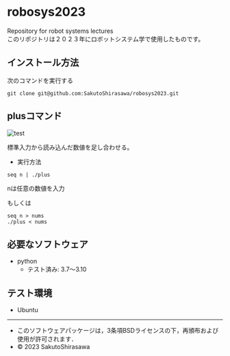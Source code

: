 # robosys2023
Repository for robot systems lectures  
このリポジトリは２０２３年にロボットシステム学で使用したものです。  
## インストール方法  
次のコマンドを実行する
```
git clone git@github.com:SakutoShirasawa/robosys2023.git
```
## plusコマンド  
![test](https://github.com/SakutoShirasawa/robosys2023/actions/workflows/test.yml/badge.svg)

標準入力から読み込んだ数値を足し合わせる。  
* 実行方法  
```
seq n | ./plus
```
nは任意の数値を入力  

もしくは  
```
seq n > nums
./plus < nums
```
## 必要なソフトウェア  
* python
  * テスト済み: 3.7～3.10

## テスト環境  
* Ubuntu
---
* このソフトウェアパッケージは，3条項BSDライセンスの下，再頒布および使用が許可されます．
* © 2023 SakutoShirasawa
